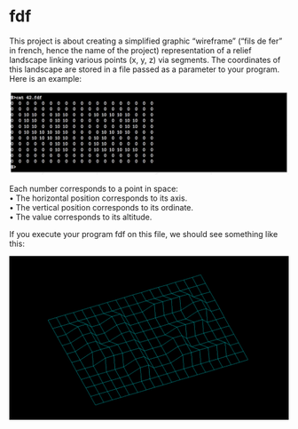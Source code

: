 # fdf

This project is about creating a simplified graphic “wireframe” (“fils de fer” in french,
hence the name of the project) representation of a relief landscape linking various points
(x, y, z) via segments. The coordinates of this landscape are stored in a file passed as
a parameter to your program. Here is an example:

![alt text](https://github.com/mdovhopo/fdf/blob/master/img/sample1.png)


Each number corresponds to a point in space:<br />
 • The horizontal position corresponds to its axis.<br />
 • The vertical position corresponds to its ordinate.<br />
 • The value corresponds to its altitude.<br />

If you execute your program fdf on this file, we should see something like this:

![alt text](https://github.com/mdovhopo/fdf/blob/master/img/sample2.png)
